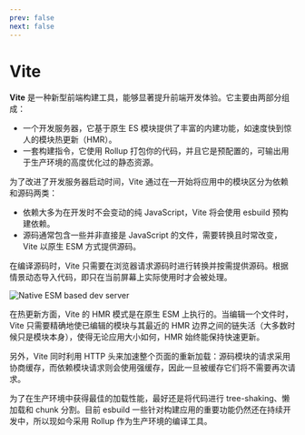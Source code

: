 ```yaml
---
prev: false
next: false
---
```


# Vite

**Vite** 是一种新型前端构建工具，能够显著提升前端开发体验。它主要由两部分组成：

- 一个开发服务器，它基于原生 ES 模块提供了丰富的内建功能，如速度快到惊人的模块热更新（HMR）。
- 一套构建指令，它使用 Rollup 打包你的代码，并且它是预配置的，可输出用于生产环境的高度优化过的静态资源。

为了改进了开发服务器启动时间，Vite 通过在一开始将应用中的模块区分为依赖和源码两类：

- 依赖大多为在开发时不会变动的纯 JavaScript，Vite 将会使用 esbuild 预构建依赖。
- 源码通常包含一些并非直接是 JavaScript 的文件，需要转换且时常改变，Vite 以原生 ESM 方式提供源码。

在编译源码时，Vite 只需要在浏览器请求源码时进行转换并按需提供源码。根据情景动态导入代码，即只在当前屏幕上实际使用时才会被处理。

<img :src="$withBase('/images/vite/native-esm-dev-server.png')" alt="Native ESM based dev server">

在热更新方面，Vite 的 HMR 模式是在原生 ESM 上执行的。当编辑一个文件时，Vite 只需要精确地使已编辑的模块与其最近的 HMR 边界之间的链失活（大多数时候只是模块本身），使得无论应用大小如何，HMR 始终能保持快速更新。

另外，Vite 同时利用 HTTP 头来加速整个页面的重新加载：源码模块的请求采用协商缓存，而依赖模块请求则会使用强缓存，因此一旦被缓存它们将不需要再次请求。

为了在生产环境中获得最佳的加载性能，最好还是将代码进行 tree-shaking、懒加载和 chunk 分割。目前 esbuild 一些针对构建应用的重要功能仍然还在持续开发中，所以现如今采用 Rollup 作为生产环境的编译工具。
